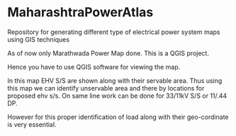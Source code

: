 # MaharashtraPowerAtlas
Repository for generating different type of electrical power system maps using GIS techniques

As of now only Marathwada Power Map done. This is a QGIS project. 

Hence you have to use QGIS software for viewing the map.

In this map EHV S/S are shown along with their servable area. Thus using this map we can identify unservable area and there by locations for proposed ehv s/s. On same line work can be done for 33/11kV S/S or 11/.44 DP.

However for this proper identification of load along with their geo-cordinate is very essential.
